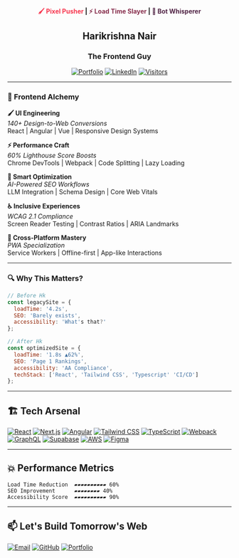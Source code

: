 <div align="center">

#### <span style="color: #F7374F">🖌️ Pixel Pusher</span> | <span style="color: #88304E">⚡ Load Time Slayer</span> | <span style="color: #522546">🤖 Bot Whisperer</span>

## Harikrishna Nair
### The Frontend Guy

[![Portfolio](https://img.shields.io/badge/Portfolio-F7374F?style=for-the-badge&logo=vercel&logoColor=white)](https://harikrishnanair.com)
[![LinkedIn](https://img.shields.io/badge/LinkedIn-88304E?style=for-the-badge&logo=linkedin)](https://linkedin.com/in/harikrishnanair)
[![Visitors](https://komarev.com/ghpvc/?username=hkgonebad&label=Profile+Views&color=522546&style=for-the-badge)](https://github.com/hkgonebad)

</div>

---

### 🔮 Frontend Alchemy

<div align="">

**🖌️ UI Engineering**  
*140+ Design-to-Web Conversions*  
React | Angular | Vue | Responsive Design Systems

**⚡ Performance Craft**  
*60% Lighthouse Score Boosts*  
Chrome DevTools | Webpack | Code Splitting | Lazy Loading  

**🤖 Smart Optimization**  
*AI-Powered SEO Workflows*  
LLM Integration | Schema Design | Core Web Vitals  

**♿ Inclusive Experiences**  
*WCAG 2.1 Compliance*  
Screen Reader Testing | Contrast Ratios | ARIA Landmarks  

**📱 Cross-Platform Mastery**  
*PWA Specialization*  
Service Workers | Offline-first | App-like Interactions  

</div>

---

### 🔍 Why This Matters?
```javascript
// Before Hk
const legacySite = {
  loadTime: '4.2s',
  SEO: 'Barely exists',
  accessibility: 'What's that?'
};

// After Hk
const optimizedSite = {
  loadTime: '1.8s ▲62%',
  SEO: 'Page 1 Rankings',
  accessibility: 'AA Compliance',
  techStack: ['React', 'Tailwind CSS', 'Typescript' 'CI/CD']
};
```

---

## 🏗️ Tech Arsenal

[![React](https://img.shields.io/badge/React-61DAFB?logo=react&logoColor=black)]()
[![Next.js](https://img.shields.io/badge/Next.js-000000?logo=next.js)]()
[![Angular](https://img.shields.io/badge/Angular-DD0031?logo=angular)]()
[![Tailwind CSS](https://img.shields.io/badge/Tailwind-000000?logo=tailwind-css)]()
[![TypeScript](https://img.shields.io/badge/TypeScript-2C2C2C?logo=typescript)]()
[![Webpack](https://img.shields.io/badge/Webpack-222222?logo=webpack)]()
[![GraphQL](https://img.shields.io/badge/GraphQL-E10098?logo=graphql)]()
[![Supabase](https://img.shields.io/badge/Supabase-222222?logo=supabase)]()
[![AWS](https://img.shields.io/badge/AWS-232F3E?logo=amazon-aws)]()
[![Figma](https://img.shields.io/badge/Figma-222222?logo=figma)]()

---

## 💥 Performance Metrics

```text
Load Time Reduction  ▰▰▰▰▰▰▰▰▰▰ 60%
SEO Improvement      ▰▰▰▰▰▰▰▰ 40%
Accessibility Score  ▰▰▰▰▰▰▰▰▰▰ 90%
```

---

## 📫 Let's Build Tomorrow's Web

[![Email](https://img.shields.io/badge/Email-mail@harikrishnanair.com-F7374F?logo=gmail)](mailto:mail@harikrishnanair.com) 
[![GitHub](https://img.shields.io/badge/GitHub-hkgonebad-181717?logo=github)](https://github.com/hkgonebad) 
[![Portfolio](https://img.shields.io/badge/Portfolio-harikrishnanair.com-000)](https://harikrishnanair.com) 

